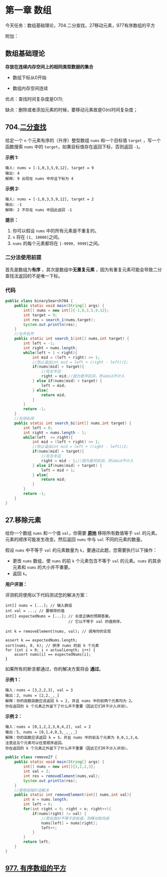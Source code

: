 # 第一章 数组

今天任务：数组基础理论，704.二分查找，27移动元素，977有序数组的平方

附加：

## 数组基础理论

**存放在连续内存空间上的相同类型数据的集合** 

* 数组下标从0开始

* 数组内存空间连续

优点：查找时间复杂度是O(1);

缺点：删除或者添加元素的时候，要移动元素故是O(n)时间复杂度；

## 704.[二分查找](https://leetcode.cn/problems/binary-search/description/)

给定一个 `n` 个元素有序的（升序）整型数组 `nums` 和一个目标值 `target` ，写一个函数搜索 `nums` 中的 `target`，如果目标值存在返回下标，否则返回 `-1`。


**示例 1:**

```
输入: nums = [-1,0,3,5,9,12], target = 9
输出: 4
解释: 9 出现在 nums 中并且下标为 4
```

**示例 2:**

```
输入: nums = [-1,0,3,5,9,12], target = 2
输出: -1
解释: 2 不存在 nums 中因此返回 -1
```





**提示：**

1. 你可以假设 `nums` 中的所有元素是不重复的。
2. `n` 将在 `[1, 10000]`之间。
3. `nums` 的每个元素都将在 `[-9999, 9999]`之间。

### 二分法使用前提

首先是数组为**有序** ，其次是数组中**无重复元素** ，因为有重复元素可能会导致二分查找法返回的不是唯一下标。

### 代码

```java
public class binarySearch704 {
    public static void main(String[] args) {
        int[] nums = new int[]{-1,0,3,5,9,12};
        int target = 9;
        int res = search_1(nums,target);
        System.out.println(res);
    }
    //左开右开
    public static int search_1(int[] nums,int target) {
        int left = -1;
        int right = nums.length;
        while(left + 1 < right){
            int mid = (left + right) >> 1;
            //防止溢出int mid = left + (right - left)/2;
            if(nums[mid] > target){
                //在左半边
                right = mid;//因为是开区间，所以mid不计入
            } else if(nums[mid] < target) {
                left = mid;
            } else{
                return mid;
            }
        }
        return -1;
    }
    //左闭右闭
    public static int search_bi(int[] nums,int target) {
        int left = 0;
        int right = nums.length - 1;
        while(left  <= right){
            int mid = (left + right) >> 1;
            //防止溢出int mid = left + (right - left)/2;
            if(nums[mid] > target){
                //在左半边
                right = mid - 1;//因为是开区间，所以mid不计入
            } else if(nums[mid] < target) {
                left = mid + 1;
            } else{
                return mid;
            }
        }
        return -1;
    }
}
```

## 27.移除元素

给你一个数组 `nums` 和一个值 `val`，你需要 **[原地](https://baike.baidu.com/item/原地算法)** 移除所有数值等于 `val` 的元素。元素的顺序可能发生改变。然后返回 `nums` 中与 `val` 不同的元素的数量。

假设 `nums` 中不等于 `val` 的元素数量为 `k`，要通过此题，您需要执行以下操作：

- 更改 `nums` 数组，使 `nums` 的前 `k` 个元素包含不等于 `val` 的元素。`nums` 的其余元素和 `nums` 的大小并不重要。
- 返回 `k`。

**用户评测：**

评测机将使用以下代码测试您的解决方案：

```
int[] nums = [...]; // 输入数组
int val = ...; // 要移除的值
int[] expectedNums = [...]; // 长度正确的预期答案。
                            // 它以不等于 val 的值排序。

int k = removeElement(nums, val); // 调用你的实现

assert k == expectedNums.length;
sort(nums, 0, k); // 排序 nums 的前 k 个元素
for (int i = 0; i < actualLength; i++) {
    assert nums[i] == expectedNums[i];
}
```

如果所有的断言都通过，你的解决方案将会 **通过**。

 

**示例 1：**

```
输入：nums = [3,2,2,3], val = 3
输出：2, nums = [2,2,_,_]
解释：你的函数函数应该返回 k = 2, 并且 nums 中的前两个元素均为 2。
你在返回的 k 个元素之外留下了什么并不重要（因此它们并不计入评测）。
```

**示例 2：**

```
输入：nums = [0,1,2,2,3,0,4,2], val = 2
输出：5, nums = [0,1,4,0,3,_,_,_]
解释：你的函数应该返回 k = 5，并且 nums 中的前五个元素为 0,0,1,3,4。
注意这五个元素可以任意顺序返回。
你在返回的 k 个元素之外留下了什么并不重要（因此它们并不计入评测）。
```

```java
public class remove27 {
	public static void main(String[] args) {
		int[] nums = new int[]{3,2,2,3};
		int val = 3;
		int res = removeElement(nums,val);
		System.out.println(res);
	}
	//使用双指针法解决
	public static int removeElement(int[] nums,int val){
		int n = nums.length;
		int left = 0;
		for(int right = 0; right < n; right++){
			if(nums[right] != val) {
				//若右指针不等于目标值，则移动到先前
				nums[left] = nums[right];
				left++;
			}
		}
		return left;
	}
}
```

## [977. 有序数组的平方](https://leetcode.cn/problems/squares-of-a-sorted-array/)

